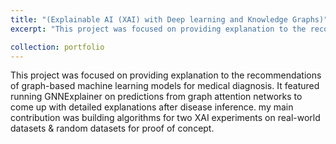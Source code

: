 ```yaml
---
title: "(Explainable AI (XAI) with Deep learning and Knowledge Graphs)"
excerpt: "This project was focused on providing explanation to the recommendations of graph-based machine learning models for medical diagnosis. This project was focused on providing explanation to the recommendations of graph-based machine learning models for medical diagnosis. It featured running GNNExplainer on predictions from graph attention networks to come up with detailed explanations after disease inference. my main contribution was building algorithms for two XAI experiments on real-world datasets & random datasets for proof of concept."

collection: portfolio
---
```


This project was focused on providing explanation to the recommendations of graph-based machine learning models for medical diagnosis. It featured running GNNExplainer on predictions from graph attention networks to come up with detailed explanations after disease inference. my main contribution was building algorithms for two XAI experiments on real-world datasets & random datasets for proof of concept.